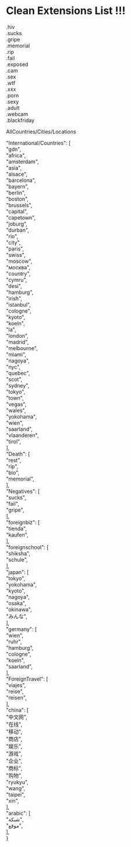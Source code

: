 # Clean Extensions List !!!

.hiv  
.sucks  
.gripe  
.memorial  
.rip  
.fail  
.exposed  
.cam  
.sex  
.wtf  
.xxx  
.porn  
.sexy  
.adult  
.webcam  
.blackfriday

AllCountries/Cities/Locations

"International/Countries": \[  
"gdn",  
"africa",  
"amsterdam",  
"asia",  
"alsace",  
"barcelona",  
"bayern",  
"berlin",  
"boston",  
"brussels",  
"capital",  
"capetown",  
"joburg",  
"durban",  
"rio",  
"city",  
"paris",  
"swiss",  
"moscow",  
"москва",  
"country",  
"cymru",  
"desi",  
"hamburg",  
"irish",  
"istanbul",  
"cologne",  
"kyoto",  
"koeln",  
"la",  
"london",  
"madrid",  
"melbourne",  
"miami",  
"nagoya",  
"nyc",  
"quebec",  
"scot",  
"sydney",  
"tokyo",  
"town",  
"vegas",  
"wales",  
"yokohama",  
"wien",  
"saarland",  
"vlaanderen",  
"tirol",  
\],  
"Death": \[  
"rest",  
"rip",  
"bio",  
"memorial",  
\],  
"Negatives": \[  
"sucks",  
"fail",  
"gripe",  
\],  
"foreignbiz": \[  
"tienda",  
"kaufen",  
\],  
"foreignschool": \[  
"shiksha",  
"schule",  
\],  
"japan": \[  
"tokyo",  
"yokohama",  
"kyoto",  
"nagoya",  
"osaka",  
"okinawa",  
"みんな",  
\],  
"germany": \[  
"wien",  
"ruhr",  
"hamburg",  
"cologne",  
"koeln",  
"saarland",  
\],  
"ForeignTravel": \[  
"viajes",  
"reise",  
"reisen",  
\],  
"china": \[  
"中文网",  
"在线",  
"移动",  
"商店",  
"娱乐",  
"游戏",  
"企业",  
"商标",  
"购物",  
"ryukyu",  
"wang",  
"taipei",  
"xin",  
\],  
"arabic": \[  
"شبكة",  
"موقع",  
\],  
}

